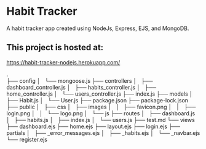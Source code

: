 # Habit Tracker
A habit tracker app created using NodeJs, Express, EJS, and MongoDB.

## This project is hosted at:
https://habit-tracker-nodejs.herokuapp.com/

.<br >
├── config
│   └── mongoose.js
├── controllers
│   ├── dashboard_controller.js
│   ├── habits_controller.js
│   ├── home_controller.js
│   └── users_controller.js
├── index.js
├── models
│   ├── Habit.js
│   └── User.js
├── package.json
├── package-lock.json
├── public
│   ├── css
│   ├── images
│   │   ├── favicon.png
│   │   ├── login.png
│   │   └── logo.png
│   └── js
├── routes
│   ├── dashboard.js
│   ├── habits.js
│   ├── index.js
│   └── users.js
├── test.md
└── views
    ├── dashboard.ejs
    ├── home.ejs
    ├── layout.ejs
    ├── login.ejs
    ├── partials
    │   ├── _error_messages.ejs
    │   ├── _habits.ejs
    │   └── _navbar.ejs
    └── register.ejs
